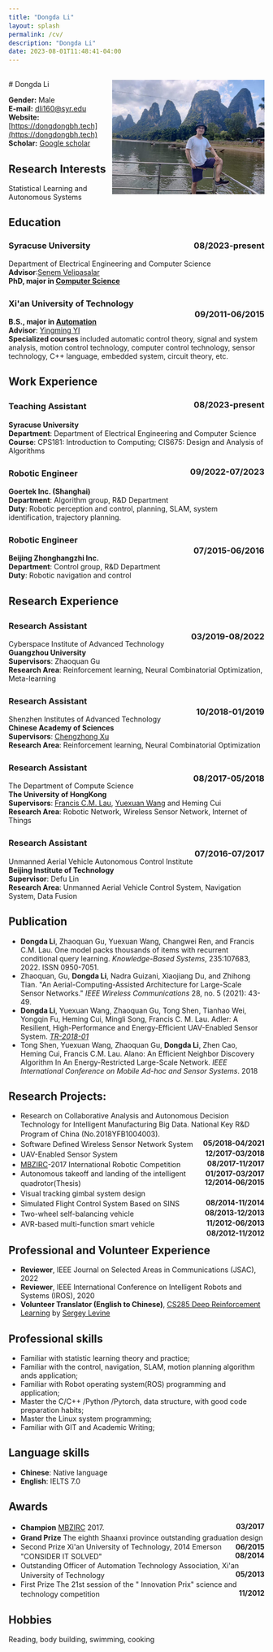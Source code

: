 ```yaml
---
title: "Dongda Li"
layout: splash
permalink: /cv/
description: "Dongda Li"
date: 2023-08-01T11:48:41-04:00
---
```



<!-- ### [__PDF Version__](../assets/pdf/cv.pdf){:style="float: right;color:#c14b1d;"} -->

<br>
# Dongda Li   <span style="float:right;"><img src="../assets/images/profile.jpg" alt="Dongda Li" style="width: 300px;"></span>

__Gender:__ Male<br>
__E-mail:__ <dli160@syr.edu><br>
__Website:__ [https://dongdongbh.tech](https://dongdongbh.tech)<br>
__Scholar:__ [Google scholar](https://scholar.google.com/citations?user=rIFpsA0AAAAJ&hl=en&oi=ao)


## Research Interests

Statistical Learning and Autonomous Systems

## Education

### Syracuse University      <span style="float:right;">__08/2023-present__</span>  
Department of Electrical Engineering and Computer Science<br>
**Advisor**:[Senem Velipasalar](https://ecs.syracuse.edu/faculty-staff/senem-velipasalar)<br>
**PhD, major in <u>Computer Science</u>**

### Xi'an University of Technology　　　　　　　　　<span style="float:right;">__09/2011-06/2015__</span>  
**B.S., major in <u>Automation</u>**  
**Advisor**: <u>Yingming YI</u>  
__Specialized courses__ included automatic control theory, signal and system analysis, motion control technology, computer control technology, sensor technology, C++ language, embedded system, circuit theory, etc.

## Work Experience
### Teaching Assistant  　　　　　<span style="float:right;">__08/2023-present__</span>  
**Syracuse University**  
**Department**: Department of Electrical Engineering and Computer Science<br>
**Course**: CPS181: Introduction to Computing; CIS675: Design and Analysis of Algorithms<br>

### Robotic Engineer　　　　　<span style="float:right;">__09/2022-07/2023__</span>  
**Goertek Inc. (Shanghai)**  
**Department**: Algorithm group, R&D Department<br>
**Duty**: Robotic perception and control, planning, SLAM, system identification, trajectory planning.

### Robotic Engineer　　　　　　　　　　　　　　　　　　　<span style="float:right;">__07/2015-06/2016__</span>  
**Beijing Zhonghangzhi Inc.**  
**Department**: Control group, R&D Department<br>
**Duty**: Robotic navigation and control

## Research Experience
### Research Assistant　　　　　　　　　　　　　　　　　　　<span style="float:right;">__03/2019-08/2022__</span>  

Cyberspace Institute of Advanced Technology  
**Guangzhou University**  
**Supervisors**: Zhaoquan Gu  
**Research Area**: Reinforcement learning, Neural Combinatorial Optimization, Meta-learning

### Research Assistant　　　　　　　　　　　　　　　　　　　<span style="float:right;">__10/2018-01/2019__</span>  

Shenzhen Institutes of Advanced Technology  
**Chinese Academy of Sciences**  
**Supervisors**: [Chengzhong Xu](https://www.fst.um.edu.mo/personal/czxu/)  
**Research Area**: Reinforcement learning, Neural Combinatorial Optimization

### Research Assistant　　　　　　　　　　　　　　　　　　　<span style="float:right;">__08/2017-05/2018__</span>  

The Department of Compute Science    
__The University of HongKong__   
**Supervisors**: [Francis C.M. Lau](https://i.cs.hku.hk/~fcmlau/), [Yuexuan Wang](https://i.cs.hku.hk/~amywang/) and Heming Cui    
**Research Area**: Robotic Network, Wireless Sensor Network, Internet of Things

### Research Assistant　　　　　　　　　　　　　　　　　　　<span style="float:right;">__07/2016-07/2017__</span>  
Unmanned Aerial Vehicle Autonomous Control Institute   
__Beijing Institute of Technology__   
**Supervisor**: Defu Lin   
**Research Area**: Unmanned Aerial Vehicle Control System, Navigation System, Data Fusion

## Publication
* **Dongda Li**, Zhaoquan Gu, Yuexuan Wang, Changwei Ren, and Francis C.M. Lau. One model packs thousands of items with recurrent conditional query learning. *Knowledge-Based Systems*, 235:107683, 2022. ISSN 0950-7051.
* Zhaoquan, Gu, **Dongda Li**, Nadra Guizani, Xiaojiang Du, and Zhihong Tian. "An Aerial-Computing-Assisted Architecture for Large-Scale Sensor Networks." *IEEE Wireless Communications* 28, no. 5 (2021): 43-49.
* **Dongda Li**, Yuexuan Wang, Zhaoquan Gu, Tong Shen, Tianhao Wei, Yongqin Fu, Heming Cui, Mingli Song, Francis C. M. Lau. Adler: A Resilient, High-Performance and Energy-Efficient UAV-Enabled Sensor System. *[TR-2018-01](http://www.cs.hku.hk/research/techreps/document/TR-2018-01.pdf)*
* Tong Shen, Yuexuan Wang, Zhaoquan Gu, **Dongda Li**, Zhen Cao, Heming Cui, Francis C.M. Lau. Alano: An Efficient Neighbor Discovery Algorithm In An Energy-Restricted Large-Scale Network. *IEEE International Conference on Mobile Ad-hoc and Sensor Systems*. 2018


## Research Projects:
+ Research on Collaborative Analysis and Autonomous Decision Technology for Intelligent Manufacturing Big Data. 
National Key R&D Program of China (No.2018YFB1004003). 　　　　　　 　　　           <span style="float:right;">__05/2018-04/2021__</span>  
+ Software Defined Wireless Sensor Network System　　　　　　　　　　　　　　　　　　<span style="float:right;">__12/2017-03/2018__</span>  
+ UAV-Enabled Sensor System　　　　　　　　　　　　　　　　　　　　　　　　　　　　  <span style="float:right;">__08/2017-11/2017__</span>  
+ [MBZIRC](https://www.youtube.com/watch?app=desktop&v=780gnSG1nXs&ab_channel=MBZIRC)-2017 International Robotic Competition　<span style="float:right;">__01/2017-03/2017__</span>  
+ Autonomous takeoff and landing of the intelligent quadrotor(Thesis)　　　　　　　　　<span style="float:right;">__12/2014-06/2015__</span>  
+ Visual tracking gimbal system design　　　　　　　　　　　　　　　　　　　　　　　　 <span style="float:right;">__08/2014-11/2014__</span>  
+ Simulated Flight Control System Based on SINS　　　　　　　　　　　　　　　　　　　  <span style="float:right;">__08/2013-12/2013__</span>  
+ Two-wheel self-balancing vehicle　　　　　　　　　　　　　　　　　　　　　　　　　 　<span style="float:right;">__11/2012-06/2013__</span>  
+ AVR-based multi-function smart vehicle　　　　　　　　　　　　　　　　　　　　　　 　<span style="float:right;">__08/2012-11/2012__</span>  

## Professional and Volunteer Experience
- **Reviewer**, IEEE Journal on Selected Areas in Communications (JSAC), 2022
- **Reviewer**, IEEE International Conference on Intelligent Robots and Systems (IROS), 2020
- **Volunteer Translator (English to Chinese)**, [CS285 Deep Reinforcement Learning](https://rail.eecs.berkeley.edu/deeprlcourse/) by [Sergey Levine](https://people.eecs.berkeley.edu/~svlevine/)

## Professional skills

* Familiar with statistic learning theory and practice;
* Familiar with the control, navigation, SLAM, motion planning algorithm ands application;
* Familiar with Robot operating system(ROS) programming and application;
* Master the C/C++ /Python /Pytorch, data structure, with good code preparation habits;
* Master the Linux system programming;
* Familiar with GIT and Academic Writing;

## Language skills
* __Chinese__: Native language
* __English__: IELTS 7.0

## Awards
* __Champion__    [MBZIRC](https://youtu.be/Qvw5Z9baF-A?t=10s) 2017.　　　　　　　　　　　　　<span style="float:right;">__03/2017__</span>  
* __Grand Prize__  The eighth Shaanxi province outstanding graduation design　　　　　　　　　　　　<span style="float:right;">__06/2015__</span>  
* Second Prize  Xi'an University of Technology, 2014 Emerson "CONSIDER IT SOLVED"　　　　　　　<span style="float:right;">__08/2014__</span>  
* Outstanding Officer of Automation Technology Association, Xi'an University of Technology　　　　　<span style="float:right;">__05/2013__</span>  
* First Prize  The 21st session of the " Innovation Prix" science and technology competition　　　　　<span style="float:right;">__11/2012__</span>  

## Hobbies

Reading, body building, swimming, cooking


